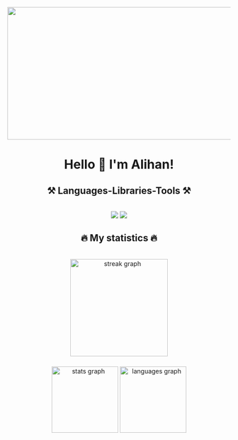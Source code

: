 <br clear="both">

<div align="center">
  <img height="300" width="600" src="https://images-wixmp-ed30a86b8c4ca887773594c2.wixmp.com/f/3cf06a29-04a0-4466-9f83-ab6b9658149f/dempgi7-520f8d5f-63d4-4453-8822-dbc149ae27f8.gif?token=eyJ0eXAiOiJKV1QiLCJhbGciOiJIUzI1NiJ9.eyJzdWIiOiJ1cm46YXBwOjdlMGQxODg5ODIyNjQzNzNhNWYwZDQxNWVhMGQyNmUwIiwiaXNzIjoidXJuOmFwcDo3ZTBkMTg4OTgyMjY0MzczYTVmMGQ0MTVlYTBkMjZlMCIsIm9iaiI6W1t7InBhdGgiOiJcL2ZcLzNjZjA2YTI5LTA0YTAtNDQ2Ni05ZjgzLWFiNmI5NjU4MTQ5ZlwvZGVtcGdpNy01MjBmOGQ1Zi02M2Q0LTQ0NTMtODgyMi1kYmMxNDlhZTI3ZjguZ2lmIn1dXSwiYXVkIjpbInVybjpzZXJ2aWNlOmZpbGUuZG93bmxvYWQiXX0.TeuN0B5RgPUykYQkZXa8ArTYZ7GlxIpIVJUfQQMWCgM"   />
</div>

###

<h1 align="center">Hello 👋 I'm Alihan!</h1>

###

<h2 align="center">⚒️ Languages-Libraries-Tools ⚒️</h2>
<br/>
<div align="center">
    <img src="https://skillicons.dev/icons?i=javascript,typescript,firebase,nextjs,react,bootstrap,mui,html,css,vscode,github,figma,tailwind,git,vite" />
    
   <img src="https://skillicons.dev/icons?i=scss,styledcomponents,redux,vercel" />
</div>

###

<h2 align="center">🔥 My statistics 🔥 </h2>
<br/>
<div align="center">
  <img src="https://streak-stats.demolab.com?user=alihanio&locale=en&mode=daily&theme=dark&hide_border=false&border_radius=5&order=3" height="220" alt="streak graph"  />
</div>

###

<div align="center">
  <img src="https://github-readme-stats.vercel.app/api?username=alihanio&hide_title=false&hide_rank=false&show_icons=true&include_all_commits=true&count_private=true&disable_animations=false&theme=dracula&locale=en&hide_border=false&order=1" height="150" alt="stats graph"  />
  <img src="https://github-readme-stats.vercel.app/api/top-langs?username=alihanio&locale=en&hide_title=false&layout=compact&card_width=320&langs_count=5&theme=dracula&hide_border=false&order=2" height="150" alt="languages graph"  />
</div>

###
